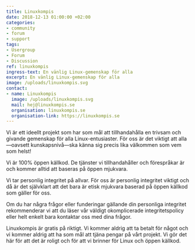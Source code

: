 ```yaml
---
title: Linuxkompis
date: 2018-12-13 01:00:00 +02:00
categories:
- community
- forum
- support
tags:
- Usergroup
- Forum
- Discussion
ref: linuxkompis
ingress-text: En vänlig Linux-gemenskap för alla
excerpt: En vänlig Linux-gemenskap för alla
image: /uploads/linuxkompis.svg
contact:
- name: Linuxkompis
  image: /uploads/linuxkompis.svg
  mail: hej@linuxkompis.se
  organisation: linuxkompis.se
  organisation-link: https://linuxkompis.se
---
```


Vi är ett ideellt projekt som har som mål att tillhandahålla en trivsam och givande gemenskap för alla Linux-entusiaster. För oss är det viktigt att alla—oavsett kunskapsnivå—ska känna sig precis lika välkommen som vem som helst!

Vi är 100% öppen källkod. De tjänster vi tillhandahåller och förespråkar är och kommer alltid att baseras på öppen mjukvara.

Vi tar personlig integritet på allvar. För oss är personlig integritet viktigt och då är det självklart att det bara är etisk mjukvara baserad på öppen källkod som gäller för oss.

Om du har några frågor eller funderingar gällande din personliga integritet rekommenderar vi att du läser vår väldigt okomplicerade integritetspolicy eller helt enkelt bara kontaktar oss med dina frågor.

Linuxkompis är gratis på riktigt. Vi kommer aldrig att ta betalt för något och vi kommer aldrig att ha som mål att tjäna pengar på vårt projekt. Vi gör det här för att det är roligt och för att vi brinner för Linux och öppen källkod.

